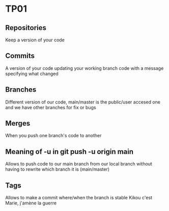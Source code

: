 # TP01
## Repositories
Keep a version of your code
## Commits
A version of your code updating your working branch code with a message specifying what changed
## Branches
Different version of our code, main/master is the public/user accesed one and we have other branches for fix or bugs
## Merges
When you push one branch's code to another
## Meaning of -u in git push -u origin main
Allows to push code to our main branch from our local branch without having to rewrite which branch it is (main/master)
## Tags
Allows to make a commit where/when the branch is stable 
Kikou c'est Marie, j'amène la guerre